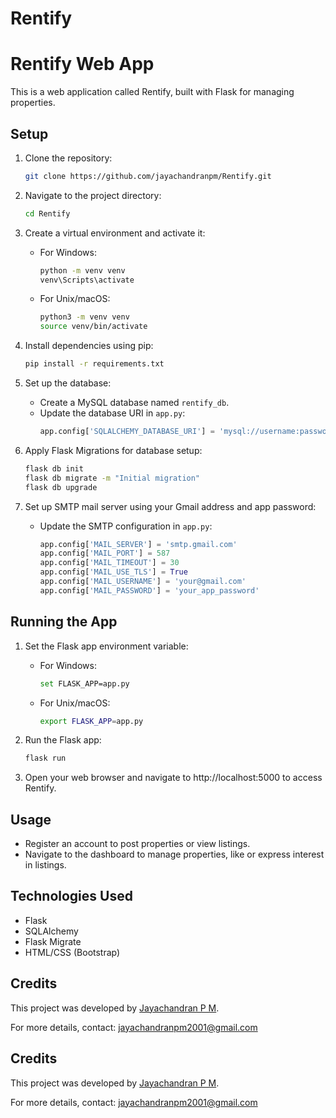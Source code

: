 # Rentify
# Rentify Web App

This is a web application called Rentify, built with Flask for managing properties.

## Setup

1. Clone the repository:
   ```bash
   git clone https://github.com/jayachandranpm/Rentify.git
   ```

2. Navigate to the project directory:
   ```bash
   cd Rentify
   ```

3. Create a virtual environment and activate it:
   - For Windows:
     ```bash
     python -m venv venv
     venv\Scripts\activate
     ```
   - For Unix/macOS:
     ```bash
     python3 -m venv venv
     source venv/bin/activate
     ```

4. Install dependencies using pip:
   ```bash
   pip install -r requirements.txt
   ```

5. Set up the database:
   - Create a MySQL database named `rentify_db`.
   - Update the database URI in `app.py`:
     ```python
     app.config['SQLALCHEMY_DATABASE_URI'] = 'mysql://username:password@localhost/rentify_db'
     ```

6. Apply Flask Migrations for database setup:
   ```bash
   flask db init
   flask db migrate -m "Initial migration"
   flask db upgrade
   ```

7. Set up SMTP mail server using your Gmail address and app password:
   - Update the SMTP configuration in `app.py`:
     ```python
     app.config['MAIL_SERVER'] = 'smtp.gmail.com'
     app.config['MAIL_PORT'] = 587
     app.config['MAIL_TIMEOUT'] = 30
     app.config['MAIL_USE_TLS'] = True
     app.config['MAIL_USERNAME'] = 'your@gmail.com'
     app.config['MAIL_PASSWORD'] = 'your_app_password'
     ```

## Running the App

1. Set the Flask app environment variable:
   - For Windows:
     ```bash
     set FLASK_APP=app.py
     ```
   - For Unix/macOS:
     ```bash
     export FLASK_APP=app.py
     ```

2. Run the Flask app:
   ```bash
   flask run
   ```

3. Open your web browser and navigate to http://localhost:5000 to access Rentify.

## Usage

- Register an account to post properties or view listings.
- Navigate to the dashboard to manage properties, like or express interest in listings.

## Technologies Used

- Flask
- SQLAlchemy
- Flask Migrate
- HTML/CSS (Bootstrap)

## Credits

This project was developed by [Jayachandran P M](https://github.com/jayachandranpm/Rentify).

For more details, contact: jayachandranpm2001@gmail.com
## Credits

This project was developed by [Jayachandran P M](https://github.com/jayachandranpm/Rentify).

For more details, contact: jayachandranpm2001@gmail.com
